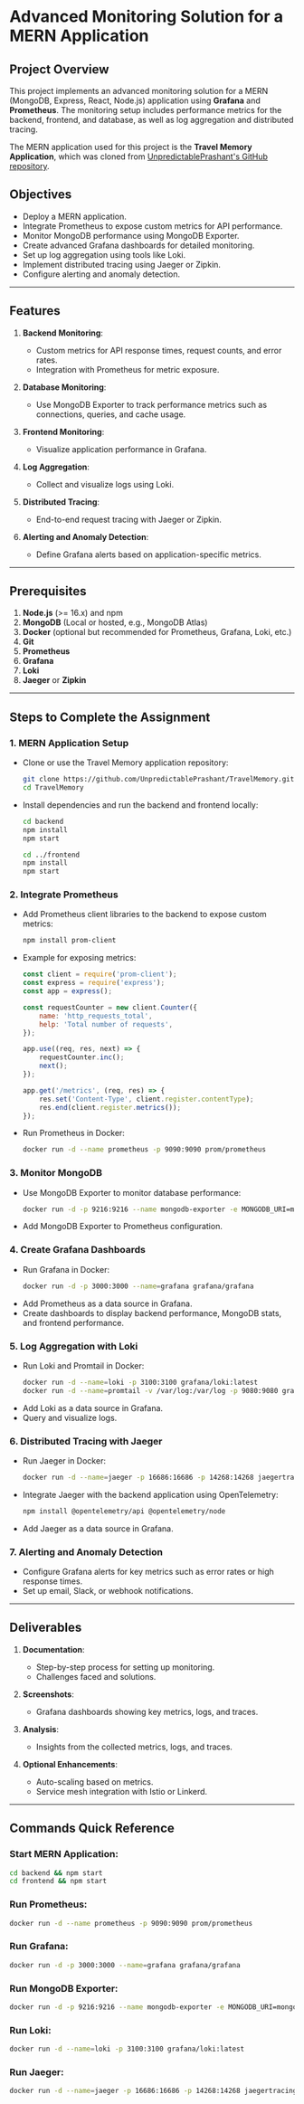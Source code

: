 # Advanced Monitoring Solution for a MERN Application

## Project Overview

This project implements an advanced monitoring solution for a MERN (MongoDB, Express, React, Node.js) application using **Grafana** and **Prometheus**. The monitoring setup includes performance metrics for the backend, frontend, and database, as well as log aggregation and distributed tracing.

The MERN application used for this project is the **Travel Memory Application**, which was cloned from [UnpredictablePrashant's GitHub repository](https://github.com/UnpredictablePrashant/TravelMemory).

## Objectives

- Deploy a MERN application.
- Integrate Prometheus to expose custom metrics for API performance.
- Monitor MongoDB performance using MongoDB Exporter.
- Create advanced Grafana dashboards for detailed monitoring.
- Set up log aggregation using tools like Loki.
- Implement distributed tracing using Jaeger or Zipkin.
- Configure alerting and anomaly detection.

---

## Features

1. **Backend Monitoring**:

   - Custom metrics for API response times, request counts, and error rates.
   - Integration with Prometheus for metric exposure.

2. **Database Monitoring**:

   - Use MongoDB Exporter to track performance metrics such as connections, queries, and cache usage.

3. **Frontend Monitoring**:

   - Visualize application performance in Grafana.

4. **Log Aggregation**:

   - Collect and visualize logs using Loki.

5. **Distributed Tracing**:

   - End-to-end request tracing with Jaeger or Zipkin.

6. **Alerting and Anomaly Detection**:

   - Define Grafana alerts based on application-specific metrics.

---

## Prerequisites

1. **Node.js** (>= 16.x) and npm
2. **MongoDB** (Local or hosted, e.g., MongoDB Atlas)
3. **Docker** (optional but recommended for Prometheus, Grafana, Loki, etc.)
4. **Git**
5. **Prometheus**
6. **Grafana**
7. **Loki**
8. **Jaeger** or **Zipkin**

---

## Steps to Complete the Assignment

### 1. MERN Application Setup

- Clone or use the Travel Memory application repository:
  ```bash
  git clone https://github.com/UnpredictablePrashant/TravelMemory.git
  cd TravelMemory
  ```
- Install dependencies and run the backend and frontend locally:
  ```bash
  cd backend
  npm install
  npm start

  cd ../frontend
  npm install
  npm start
  ```

### 2. Integrate Prometheus

- Add Prometheus client libraries to the backend to expose custom metrics:

  ```bash
  npm install prom-client
  ```

- Example for exposing metrics:

  ```javascript
  const client = require('prom-client');
  const express = require('express');
  const app = express();

  const requestCounter = new client.Counter({
      name: 'http_requests_total',
      help: 'Total number of requests',
  });

  app.use((req, res, next) => {
      requestCounter.inc();
      next();
  });

  app.get('/metrics', (req, res) => {
      res.set('Content-Type', client.register.contentType);
      res.end(client.register.metrics());
  });
  ```

- Run Prometheus in Docker:

  ```bash
  docker run -d --name prometheus -p 9090:9090 prom/prometheus
  ```

### 3. Monitor MongoDB

- Use MongoDB Exporter to monitor database performance:

  ```bash
  docker run -d -p 9216:9216 --name mongodb-exporter -e MONGODB_URI=mongodb://localhost:27017 bitnami/mongodb-exporter:latest
  ```

- Add MongoDB Exporter to Prometheus configuration.

### 4. Create Grafana Dashboards

- Run Grafana in Docker:
  ```bash
  docker run -d -p 3000:3000 --name=grafana grafana/grafana
  ```
- Add Prometheus as a data source in Grafana.
- Create dashboards to display backend performance, MongoDB stats, and frontend performance.

### 5. Log Aggregation with Loki

- Run Loki and Promtail in Docker:
  ```bash
  docker run -d --name=loki -p 3100:3100 grafana/loki:latest
  docker run -d --name=promtail -v /var/log:/var/log -p 9080:9080 grafana/promtail:latest
  ```
- Add Loki as a data source in Grafana.
- Query and visualize logs.

### 6. Distributed Tracing with Jaeger

- Run Jaeger in Docker:
  ```bash
  docker run -d --name=jaeger -p 16686:16686 -p 14268:14268 jaegertracing/all-in-one:latest
  ```
- Integrate Jaeger with the backend application using OpenTelemetry:
  ```bash
  npm install @opentelemetry/api @opentelemetry/node
  ```
- Add Jaeger as a data source in Grafana.

### 7. Alerting and Anomaly Detection

- Configure Grafana alerts for key metrics such as error rates or high response times.
- Set up email, Slack, or webhook notifications.

---

## Deliverables

1. **Documentation**:

   - Step-by-step process for setting up monitoring.
   - Challenges faced and solutions.

2. **Screenshots**:

   - Grafana dashboards showing key metrics, logs, and traces.

3. **Analysis**:

   - Insights from the collected metrics, logs, and traces.

4. **Optional Enhancements**:

   - Auto-scaling based on metrics.
   - Service mesh integration with Istio or Linkerd.

---

## Commands Quick Reference

### Start MERN Application:

```bash
cd backend && npm start
cd frontend && npm start
```

### Run Prometheus:

```bash
docker run -d --name prometheus -p 9090:9090 prom/prometheus
```

### Run Grafana:

```bash
docker run -d -p 3000:3000 --name=grafana grafana/grafana
```

### Run MongoDB Exporter:

```bash
docker run -d -p 9216:9216 --name mongodb-exporter -e MONGODB_URI=mongodb://localhost:27017 bitnami/mongodb-exporter:latest
```

### Run Loki:

```bash
docker run -d --name=loki -p 3100:3100 grafana/loki:latest
```

### Run Jaeger:

```bash
docker run -d --name=jaeger -p 16686:16686 -p 14268:14268 jaegertracing/all-in-one:latest
```

